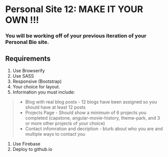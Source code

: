 # Personal Site 12: MAKE IT YOUR OWN !!!

### You will be working off of your previous iteration of your Personal Bio site.

## Requirements

1. Use Browserify
1. Use SASS
1. Responsive (Bootstrap)
1. Your choice for layout.
1. Information you must include:
  > * Blog with real blog posts - 12 blogs have been assigned so you should have at least 12 posts
  > * Projects Page - Should show a minimum of 6 projects you completed (capstone, angular-movie-history, theme-park, and 3 or more other projects of your choice)
  > *  Contact infomration and decription - blurb about who you are and multiple ways to contact you
1. Use Firebase
1. Deploy to github.io
